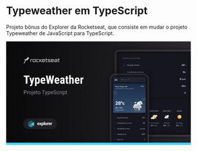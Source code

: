 # Typeweather em TypeScript

Projeto bônus do Explorer da Rocketseat, que consiste em mudar o projeto Typeweather de JavaScript para TypeScript.

<img src="img.png">
